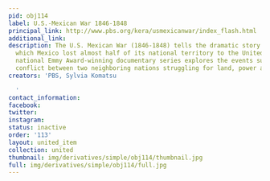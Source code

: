 ```yaml
---
pid: obj114
label: U.S.-Mexican War 1846-1848
principal_link: http://www.pbs.org/kera/usmexicanwar/index_flash.html
additional_link: 
description: The U.S. Mexican War (1846-1848) tells the dramatic story of a war in
  which Mexico lost almost half of its national territory to the United States. This
  national Emmy Award-winning documentary series explores the events surrounding the
  conflict between two neighboring nations struggling for land, power and identity.
creators: 'PBS, Sylvia Komatsu

  '
contact_information: 
facebook: 
twitter: 
instagram: 
status: inactive
order: '113'
layout: united_item
collection: united
thumbnail: img/derivatives/simple/obj114/thumbnail.jpg
full: img/derivatives/simple/obj114/full.jpg
---
```

